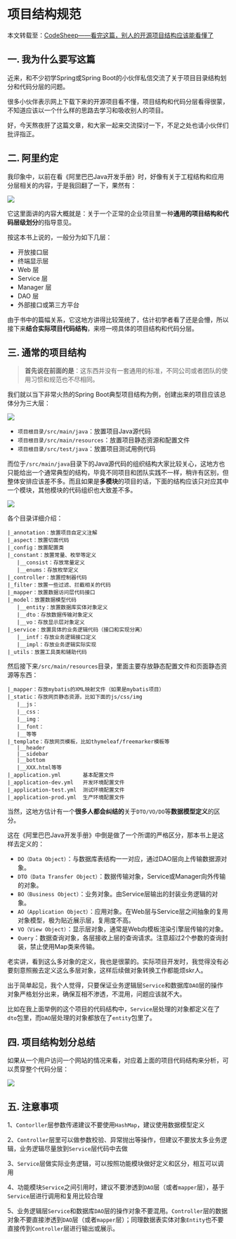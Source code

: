 # 项目结构规范

本文转载至：[CodeSheep——看完这篇，别人的开源项目结构应该能看懂了](https://mp.weixin.qq.com/s?__biz=MzU4ODI1MjA3NQ==&mid=2247485409&idx=1&sn=453877c11ead49e90937885b5ac7d2f2&chksm=fdded125caa958333490c0a1f7b2ca76bdc84334a8cc87adc230bb19230eac674b4f6eb0d9aa&mpshare=1&scene=23&srcid=0324myhCloCzpESGwwpubnF9&sharer_sharetime=1585048323602&sharer_shareid=e81601a95b901aeca142bbe3b957819a#rd)

## 一. 我为什么要写这篇

近来，和不少初学Spring或Spring Boot的小伙伴私信交流了关于项目目录结构划分和代码分层的问题。

很多小伙伴表示网上下载下来的开源项目看不懂，项目结构和代码分层看得很蒙，不知道应该以一个什么样的思路去学习和吸收别人的项目。

好，今天熬夜肝了这篇文章，和大家一起来交流探讨一下，不足之处也请小伙伴们批评指正。

## 二. 阿里约定

我印象中，以前在看《阿里巴巴Java开发手册》时，好像有关于工程结构和应用分层相关的内容，于是我回翻了一下，果然有：

![](../images/3.png)

它这里面讲的内容大概就是：关于一个正常的企业项目里一种**通用的项目结构和代码层级划分**的指导意见。

按这本书上说的，一般分为如下几层：

- 开放接口层
- 终端显示层
- Web 层
- Service 层
- Manager 层
- DAO 层
- 外部接口或第三方平台

由于书中的篇幅关系，它这地方讲得比较笼统了，估计初学者看了还是会懵，所以接下来**结合实际项目代码结构**，来唠一唠具体的项目结构和代码分层。

## 三. 通常的项目结构

> **首先说在前面的是**：这东西并没有一套通用的标准，不同公司或者团队的使用习惯和规范也不尽相同。

我们就以当下非常火热的Spring Boot典型项目结构为例，创建出来的项目应该总体分为三大层：

![](../images/4.png)

- `项目根目录/src/main/java`：放置项目Java源代码
- `项目根目录/src/main/resources`：放置项目静态资源和配置文件
- `项目根目录/src/test/java`：放置项目测试用例代码

而位于`/src/main/java`目录下的Java源代码的组织结构大家比较关心，这地方也只能给出一个通常典型的结构，毕竟不同项目和团队实践不一样，稍许有区别，但整体安排应该差不多。而且如果是**多模块**的项目的话，下面的结构应该只对应其中一个模块，其他模块的代码组织也大致差不多。

![](../images/5.png)

各个目录详细介绍：

```
|_annotation：放置项目自定义注解
|_aspect：放置切面代码
|_config：放置配置类
|_constant：放置常量、枚举等定义
   |__consist：存放常量定义
   |__enums：存放枚举定义
|_controller：放置控制器代码
|_filter：放置一些过滤、拦截相关的代码
|_mapper：放置数据访问层代码接口
|_model：放置数据模型代码
   |__entity：放置数据库实体对象定义
   |__dto：存放数据传输对象定义
   |__vo：存放显示层对象定义
|_service：放置具体的业务逻辑代码（接口和实现分离）
   |__intf：存放业务逻辑接口定义
   |__impl：存放业务逻辑实际实现
|_utils：放置工具类和辅助代码
```

然后接下来`/src/main/resources`目录，里面主要存放静态配置文件和页面静态资源等东西：

```
|_mapper：存放mybatis的XML映射文件（如果是mybatis项目）
|_static：存放网页静态资源，比如下面的js/css/img
   |__js：
   |__css：
   |__img：
   |__font：
   |__等等
|_template：存放网页模板，比如thymeleaf/freemarker模板等
   |__header
   |__sidebar
   |__bottom
   |__XXX.html等等
|_application.yml       基本配置文件
|_application-dev.yml   开发环境配置文件
|_application-test.yml  测试环境配置文件
|_application-prod.yml  生产环境配置文件
```

当然，这地方估计有一个**很多人都会纠结的**关于`DTO/VO/DO`等**数据模型定义**的区分。

这在《阿里巴巴Java开发手册》中倒是做了一个所谓的严格区分，那本书上是这样去定义的：

- `DO（Data Object）`：与数据库表结构一一对应，通过DAO层向上传输数据源对象。
- `DTO（Data Transfer Object）`：数据传输对象，Service或Manager向外传输的对象。
- `BO（Business Object）`：业务对象。由Service层输出的封装业务逻辑的对象。
- `AO（Application Object）`：应用对象。在Web层与Service层之间抽象的复用对象模型，极为贴近展示层，复用度不高。
- `VO（View Object）`：显示层对象，通常是Web向模板渲染引擎层传输的对象。
- `Query`：数据查询对象，各层接收上层的查询请求。注意超过2个参数的查询封装，禁止使用Map类来传输。

老实讲，看到这么多对象的定义，我也是很蒙的。实际项目开发时，我觉得没有必要刻意照搬去定义这么多层对象，这样后续做对象转换工作都能烦skr人。

出于简单起见，我个人觉得，只要保证业务逻辑层`Service`和数据库`DAO`层的操作对象严格划分出来，确保互相不渗透，不混用，问题应该就不大。

比如在我上面举例的这个项目的代码结构中，`Service`层处理的对象都定义在了`dto`包里，而`DAO`层处理的对象都放在了`entity`包里了。



## 四. 项目结构划分总结

如果从一个用户访问一个网站的情况来看，对应着上面的项目代码结构来分析，可以贯穿整个代码分层：

![](../images/6.png)



## 五. 注意事项

1、`Contorller`层参数传递建议不要使用`HashMap`，建议使用数据模型定义

2、`Controller`层里可以做参数校验、异常抛出等操作，但建议不要放太多业务逻辑，业务逻辑尽量放到`Service`层代码中去做

3、`Service`层做实际业务逻辑，可以按照功能模块做好定义和区分，相互可以调用

4、功能模块`Service`之间引用时，建议不要渗透到`DAO`层（或者`mapper`层），基于`Service`层进行调用和复用比较合理

5、业务逻辑层`Service`和数据库`DAO`层的操作对象不要混用。`Controller`层的数据对象不要直接渗透到`DAO`层（或者`mapper`层）；同理数据表实体对象`Entity`也不要直接传到`Controller`层进行输出或展示。